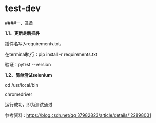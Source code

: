 # test-dev

####一、准备

**1.1、更新最新插件**

插件名写入requirements.txt，

在terminal执行：pip install -r requirements.txt

验证：pytest --version

**1.2、简单测试selenium**

cd /usr/local/bin

chromedriver

运行成功，即为测试通过

参考资料：https://blog.csdn.net/qq_37982823/article/details/122898031
